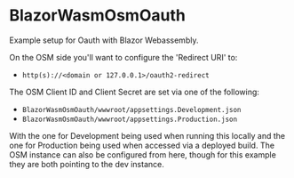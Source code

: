 # BlazorWasmOsmOauth

Example setup for Oauth with Blazor Webassembly.

On the OSM side you'll want to configure the 'Redirect URI' to:
- `http(s)://<domain or 127.0.0.1>/oauth2-redirect`

The OSM Client ID and Client Secret are set via one of the following: 
- `BlazorWasmOsmOauth/wwwroot/appsettings.Development.json`
- `BlazorWasmOsmOauth/wwwroot/appsettings.Production.json`

With the one for Development being used when running this locally and the one for Production being used when accessed via a deployed build. The OSM instance can also be configured from here, though for this example they are both pointing to the dev instance.